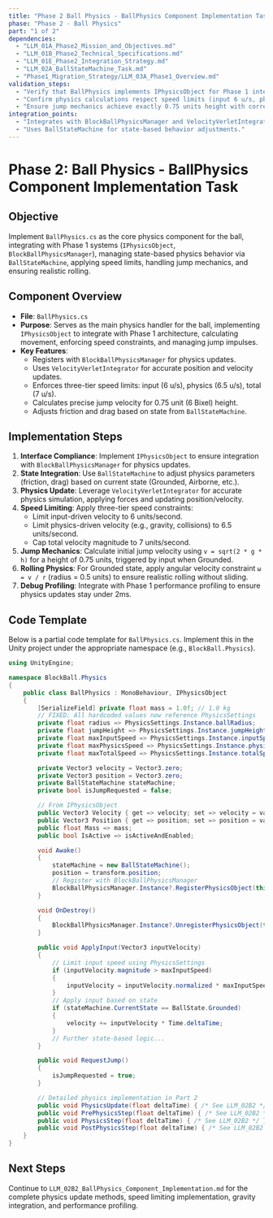 ```yaml
---
title: "Phase 2 Ball Physics - BallPhysics Component Implementation Task (Part 1 of 2)"
phase: "Phase 2 - Ball Physics"
part: "1 of 2"
dependencies:
  - "LLM_01A_Phase2_Mission_and_Objectives.md"
  - "LLM_01B_Phase2_Technical_Specifications.md"
  - "LLM_01E_Phase2_Integration_Strategy.md"
  - "LLM_02A_BallStateMachine_Task.md"
  - "Phase1_Migration_Strategy/LLM_03A_Phase1_Overview.md"
validation_steps:
  - "Verify that BallPhysics implements IPhysicsObject for Phase 1 integration."
  - "Confirm physics calculations respect speed limits (input 6 u/s, physics 6.5 u/s, total 7 u/s)."
  - "Ensure jump mechanics achieve exactly 0.75 units height with correct velocity."
integration_points:
  - "Integrates with BlockBallPhysicsManager and VelocityVerletIntegrator from Phase 1."
  - "Uses BallStateMachine for state-based behavior adjustments."
---
```


# Phase 2: Ball Physics - BallPhysics Component Implementation Task

## Objective
Implement `BallPhysics.cs` as the core physics component for the ball, integrating with Phase 1 systems (`IPhysicsObject`, `BlockBallPhysicsManager`), managing state-based physics behavior via `BallStateMachine`, applying speed limits, handling jump mechanics, and ensuring realistic rolling.

## Component Overview
- **File**: `BallPhysics.cs`
- **Purpose**: Serves as the main physics handler for the ball, implementing `IPhysicsObject` to integrate with Phase 1 architecture, calculating movement, enforcing speed constraints, and managing jump impulses.
- **Key Features**:
  - Registers with `BlockBallPhysicsManager` for physics updates.
  - Uses `VelocityVerletIntegrator` for accurate position and velocity updates.
  - Enforces three-tier speed limits: input (6 u/s), physics (6.5 u/s), total (7 u/s).
  - Calculates precise jump velocity for 0.75 unit (6 Bixel) height.
  - Adjusts friction and drag based on state from `BallStateMachine`.

## Implementation Steps
1. **Interface Compliance**: Implement `IPhysicsObject` to ensure integration with `BlockBallPhysicsManager` for physics updates.
2. **State Integration**: Use `BallStateMachine` to adjust physics parameters (friction, drag) based on current state (Grounded, Airborne, etc.).
3. **Physics Update**: Leverage `VelocityVerletIntegrator` for accurate physics simulation, applying forces and updating position/velocity.
4. **Speed Limiting**: Apply three-tier speed constraints:
   - Limit input-driven velocity to 6 units/second.
   - Limit physics-driven velocity (e.g., gravity, collisions) to 6.5 units/second.
   - Cap total velocity magnitude to 7 units/second.
5. **Jump Mechanics**: Calculate initial jump velocity using `v = sqrt(2 * g * h)` for a height of 0.75 units, triggered by input when Grounded.
6. **Rolling Physics**: For Grounded state, apply angular velocity constraint `ω = v / r` (radius = 0.5 units) to ensure realistic rolling without sliding.
7. **Debug Profiling**: Integrate with Phase 1 performance profiling to ensure physics updates stay under 2ms.

## Code Template
Below is a partial code template for `BallPhysics.cs`. Implement this in the Unity project under the appropriate namespace (e.g., `BlockBall.Physics`).

```csharp
using UnityEngine;

namespace BlockBall.Physics
{
    public class BallPhysics : MonoBehaviour, IPhysicsObject
    {
        [SerializeField] private float mass = 1.0f; // 1.0 kg
        // FIXED: All hardcoded values now reference PhysicsSettings
        private float radius => PhysicsSettings.Instance.ballRadius;
        private float jumpHeight => PhysicsSettings.Instance.jumpHeight;
        private float maxInputSpeed => PhysicsSettings.Instance.inputSpeedLimit;
        private float maxPhysicsSpeed => PhysicsSettings.Instance.physicsSpeedLimit;
        private float maxTotalSpeed => PhysicsSettings.Instance.totalSpeedLimit;

        private Vector3 velocity = Vector3.zero;
        private Vector3 position = Vector3.zero;
        private BallStateMachine stateMachine;
        private bool isJumpRequested = false;

        // From IPhysicsObject
        public Vector3 Velocity { get => velocity; set => velocity = value; }
        public Vector3 Position { get => position; set => position = value; }
        public float Mass => mass;
        public bool IsActive => isActiveAndEnabled;

        void Awake()
        {
            stateMachine = new BallStateMachine();
            position = transform.position;
            // Register with BlockBallPhysicsManager
            BlockBallPhysicsManager.Instance?.RegisterPhysicsObject(this);
        }

        void OnDestroy()
        {
            BlockBallPhysicsManager.Instance?.UnregisterPhysicsObject(this);
        }

        public void ApplyInput(Vector3 inputVelocity)
        {
            // Limit input speed using PhysicsSettings
            if (inputVelocity.magnitude > maxInputSpeed)
            {
                inputVelocity = inputVelocity.normalized * maxInputSpeed;
            }
            // Apply input based on state
            if (stateMachine.CurrentState == BallState.Grounded)
            {
                velocity += inputVelocity * Time.deltaTime;
            }
            // Further state-based logic...
        }

        public void RequestJump()
        {
            isJumpRequested = true;
        }

        // Detailed physics implementation in Part 2
        public void PhysicsUpdate(float deltaTime) { /* See LLM_02B2 */ }
        public void PrePhysicsStep(float deltaTime) { /* See LLM_02B2 */ }
        public void PhysicsStep(float deltaTime) { /* See LLM_02B2 */ }
        public void PostPhysicsStep(float deltaTime) { /* See LLM_02B2 */ }
    }
}
```

## Next Steps
Continue to `LLM_02B2_BallPhysics_Component_Implementation.md` for the complete physics update methods, speed limiting implementation, gravity integration, and performance profiling.
